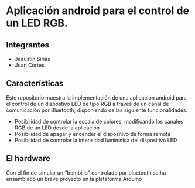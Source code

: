 # Aplicación android para el control de un LED RGB.

## Integrantes
- Jeaustin Sirias
- Juan Cortes

## Características
Este repositorio muestra la implementación de una aplicación android para el control de un dispostivo LED de tipo RGB a través de un canal de comunicación por Bluetooth, disponiendo de las siguiente funcionalidades:

* Posibilidad de controlar la escala de colores, modificando los canales RGB de un LED desde la aplicación
* Posibilidad de apagar y encender el dispositivo de forma remota
* Posibilidad de controlar la intensidad luminínica del dispositivo LED

## El hardware
Con el fin de simular un "bombillo" controlado por bluetooth se ha ensamblado un breve proyecto en la plataforma Arduino 
